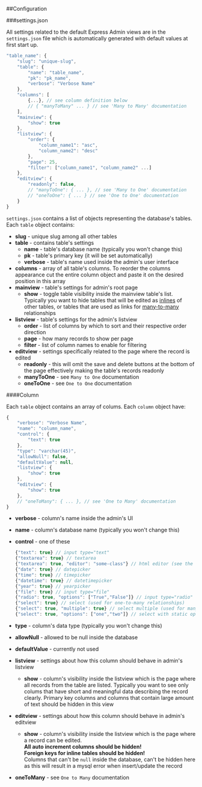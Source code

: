 ##Configuration

###settings.json

All settings related to the default Express Admin views are in the `settings.json` file which is automatically generated with default values at first start up.

```js
"table_name": {
    "slug": "unique-slug",
    "table": {
        "name": "table_name",
        "pk": "pk_name",
        "verbose": "Verbose Name"
    },
    "columns": [
        {...}, // see column definition below
        // { "manyToMany" ... } // see 'Many to Many' documentation
    ],
    "mainview": {
        "show": true
    },
    "listview": {
        "order": {
            "column_name1": "asc",
            "column_name2": "desc"
        },
        "page": 25,
        "filter": ["column_name1", "column_name2" ...]
    },
    "editview": {
        "readonly": false,
        // "manyToOne": { ... }, // see 'Many to One' documentation
        // "oneToOne": { ... } // see 'One to One' documentation
    }
}
```

`settings.json` contains a list of objects representing the database's tables. Each `table` object contains:

- **slug** - unique slug among all other tables
- **table** - contains table's settings
    - **name** - table's database name (typically you won't change this)
    - **pk** - table's primary key (it will be set automatically)
    - **verbose** - table's name used inside the admin's user interface
- **columns** - array of all table's columns. To reorder the columns appearance cut the entire column object and paste it on the desired position in this array
- **mainview** - table's settings for admin's root page
    - **show** - toggle table visibility inside the mainview table's list. Typically you want to hide tables that will be edited as <a href="#many-to-one">inlines</a> of other tables, or tables that are used as links for <a href="#many-to-many">many-to-many</a> relationships
- **listview** - table's settings for the admin's listview
    - **order** - list of columns by which to sort and their respective order direction
    - **page** - how many records to show per page
    - **filter** - list of column names to enable for filtering
- **editview** - settings specifically related to the page where the record is edited
    - **readonly** - this will omit the save and delete buttons at the bottom of the page effectively making the table's records readonly
    - **manyToOne** - see `Many to One` documentation
    - **oneToOne** - see `One to One` documentation


####Column

Each `table` object contains an array of colums. Each `column` object have:

```js
{
    "verbose": "Verbose Name",
    "name": "column_name",
    "control": {
        "text": true
    },
    "type": "varchar(45)",
    "allowNull": false,
    "defaultValue": null,
    "listview": {
        "show": true
    },
    "editview": {
        "show": true
    },
    // "oneToMany": { ... }, // see 'One to Many' documentation
}
```

- **verbose** - column's name inside the admin's UI
- **name** - column's database name (typically you won't change this)
- **control** - one of these

    ```js
    {"text": true} // input type="text"
    {"textarea": true} // textarea
    {"textarea": true, "editor": "some-class"} // html editor (see the docs)
    {"date": true} // datepicker
    {"time": true} // timepicker
    {"datetime": true} // datetimepicker
    {"year": true} // yearpicker
    {"file": true} // input type="file"
    {"radio": true, "options": ["True","False"]} // input type="radio"
    {"select": true} // select (used for one-to-many relationships)
    {"select": true, "multiple": true} // select multiple (used for many-to-many relationships)
    {"select": true, "options": ["one","two"]} // select with static options
    ```

- **type** - column's data type (typically you won't change this)
- **allowNull** - allowed to be null inside the database
- **defaultValue** - currently not used
- **listview** - settings about how this column should behave in admin's listview
    - **show** - column's visibility inside the listview which is the page where all records from the table are listed. Typically you want to see only colums that have short and meaningful data describing the record clearly. Primary key columns and columns that contain large amount of text should be hidden in this view
- **editview** - settings about how this column should behave in admin's editview
    - **show** - column's visibility inside the listview which is the page where a record can be edited.<br />
    **All auto increment columns should be hidden!**<br />
    **Foreign keys for inline tables should be hidden!**<br />
    Columns that can't be `null` inside the database, can't be hidden here as this will result in a mysql error when insert/update the record
- **oneToMany** - see `One to Many` documentation
